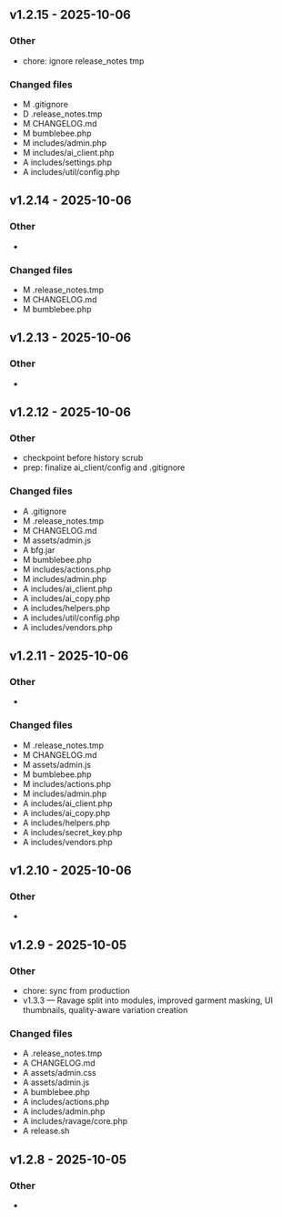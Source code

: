 ## v1.2.15 - 2025-10-06

### Other
- chore: ignore release_notes tmp

### Changed files
- M	.gitignore
- D	.release_notes.tmp
- M	CHANGELOG.md
- M	bumblebee.php
- M	includes/admin.php
- M	includes/ai_client.php
- A	includes/settings.php
- A	includes/util/config.php


## v1.2.14 - 2025-10-06

### Other
- 

### Changed files
- M	.release_notes.tmp
- M	CHANGELOG.md
- M	bumblebee.php


## v1.2.13 - 2025-10-06

### Other
- 


## v1.2.12 - 2025-10-06

### Other
- checkpoint before history scrub
- prep: finalize ai_client/config and .gitignore

### Changed files
- A	.gitignore
- M	.release_notes.tmp
- M	CHANGELOG.md
- M	assets/admin.js
- A	bfg.jar
- M	bumblebee.php
- M	includes/actions.php
- M	includes/admin.php
- A	includes/ai_client.php
- A	includes/ai_copy.php
- A	includes/helpers.php
- A	includes/util/config.php
- A	includes/vendors.php


## v1.2.11 - 2025-10-06

### Other
- 

### Changed files
- M	.release_notes.tmp
- M	CHANGELOG.md
- M	assets/admin.js
- M	bumblebee.php
- M	includes/actions.php
- M	includes/admin.php
- A	includes/ai_client.php
- A	includes/ai_copy.php
- A	includes/helpers.php
- A	includes/secret_key.php
- A	includes/vendors.php


## v1.2.10 - 2025-10-06

### Other
- 


## v1.2.9 - 2025-10-05

### Other
- chore: sync from production
- v1.3.3 — Ravage split into modules, improved garment masking, UI thumbnails, quality-aware variation creation

### Changed files
- A	.release_notes.tmp
- A	CHANGELOG.md
- A	assets/admin.css
- A	assets/admin.js
- A	bumblebee.php
- A	includes/actions.php
- A	includes/admin.php
- A	includes/ravage/core.php
- A	release.sh


## v1.2.8 - 2025-10-05

### Other
- 



